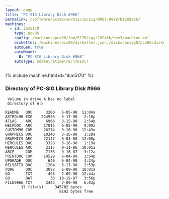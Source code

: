 ```yaml
---
layout: page
title: "PC-SIG Library Disk #966"
permalink: /software/pcx86/sw/misc/pcsig/0001-0999/DISK0966/
machines:
  - id: ibm5170
    type: pcx86
    config: /machines/pcx86/ibm/5170/cga/1024kb/rev3/machine.xml
    diskettes: /machines/pcx86/diskettes.json,/disks/pcsig0/pcx86/diskettes.json
    autoGen: true
    autoMount:
      B: "PC-SIG Library Disk #966"
    autoType: $date\r$time\rB:\rDIR\r
---
```


{% include machine.html id="ibm5170" %}

### Directory of PC-SIG Library Disk #966

     Volume in drive A has no label
     Directory of A:\

    README   DOC      3200   6-05-90  11:04a
    ASTROL96 EXE    224935   5-17-90   2:10p
    ATLAS    ARC      6966   3-15-90   2:54p
    HELPDOC  ARC     17015   6-05-90   9:09a
    CUSTOM96 COM     26274   3-16-90  12:43a
    GRAPHICS DOC     10240   3-16-90   1:29a
    GRAPHICS ARC     22147   6-01-88  12:00p
    HERCULES DOC      3328   3-16-90   1:19a
    HERCULES ARC      2117   9-11-86  10:05a
    ARCE     COM      7136   9-16-87   3:12a
    PRINTDOC COM     14529   6-04-90   1:54p
    UPGRADE  DOC       640   6-04-90   4:24p
    REL96FIX DOC      1204   5-17-90   2:53p
    PD96     DOC      3072   6-09-90  10:01a
    GO       TXT       498   7-09-90  12:44a
    GO       BAT        38  10-19-87   3:56p
    FILE0966 TXT      2443   7-09-90   6:03p
           17 file(s)     345782 bytes
                            8192 bytes free
